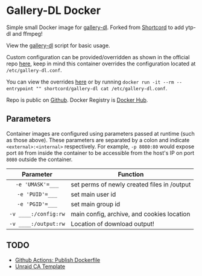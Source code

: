 # Gallery-DL Docker  

Simple small Docker image for [gallery-dl](https://github.com/mikf/gallery-dl).
Forked from [Shortcord](https://gitlab.shortcord.com/shortcord/gallery-dl-docker/) to add ytp-dl and ffmpeg!

View the [gallery-dl](./gallery-dl.sh) script for basic usage.  

Custom configuration can be provided/overridden as shown in the official repo [here](https://github.com/mikf/gallery-dl#configuration), keep in mind this container overrides the configuration located at `/etc/gallery-dl.conf`.  

You can view the overrides [here](./gallery-dl.conf) or by running `docker run -it --rm --entrypoint "" shortcord/gallery-dl cat /etc/gallery-dl.conf`.  

Repo is public on [Github](https://github.com/chrsmlls333/gallery-dl-docker).
Docker Registry is [Docker Hub](https://hub.docker.com/r/chrisemills/gallerydl).

## Parameters

Container images are configured using parameters passed at runtime (such as those above). These parameters are separated by a colon and indicate `<external>:<internal>` respectively. For example, `-p 8080:80` would expose port `80` from inside the container to be accessible from the host's IP on port `8080` outside the container.

| Parameter | Function |
| :----: | --- |
| `-e 'UMASK'=___` | set perms of newly created files in  /output |
| `-e 'PUID'=___` | set main user id |
| `-e 'PGID'=___` | set main group id |
| `-v ____:/config:rw` | main config, archive, and cookies location |
| `-v ____:/output:rw` | Location of download output! |

## TODO

- [Github Actions: Publish Dockerfile](https://docs.github.com/en/actions/publishing-packages/publishing-docker-images)
- [Unraid CA Template](https://selfhosters.net/docker/templating/templating/)
